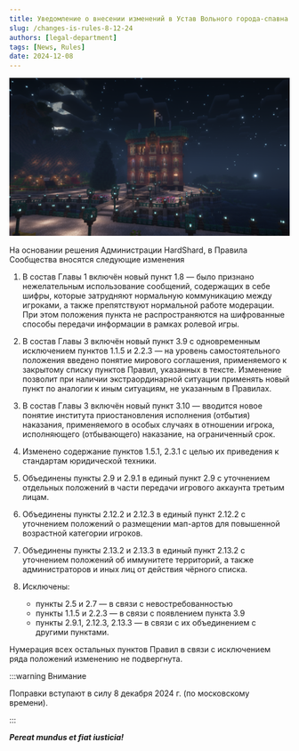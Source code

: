 ```yaml
---
title: Уведомление о внесении изменений в Устав Вольного города-спавна Анрими-Эссивы
slug: /changes-is-rules-8-12-24
authors: [legal-department]
tags: [News, Rules]
date: 2024-12-08
---
```


![Здание Совета Законодателей на HardShard 3](./img/sovet-zakonadateley-s-yolkoi-2024-nochyu.png)

<!-- truncate -->

На основании решения Администрации HardShard, в Правила Сообщества вносятся следующие изменения

1. В состав Главы 1 включён новый пункт 1.8 — было признано нежелательным использование сообщений, содержащих в себе шифры, которые затрудняют нормальную коммуникацию между игроками, а также препятствуют нормальной работе модерации. При этом положения пункта не распространяются на шифрованные способы передачи информации в рамках ролевой игры.

2. В состав Главы 3 включён новый пункт 3.9 с одновременным исключением пунктов 1.1.5 и 2.2.3 — на уровень самостоятельного положения введено понятие мирового соглашения, применяемого к закрытому списку пунктов Правил, указанных в тексте. Изменение позволит при наличии экстраординарной ситуации применять новый пункт по аналогии к иным ситуациям, не указанным в Правилах.

3. В состав Главы 3 включён новый пункт 3.10 — вводится новое понятие института приостановления исполнения (отбытия) наказания, применяемого в особых случаях в отношении игрока, исполняющего (отбывающего) наказание, на ограниченный срок.

4. Изменено содержание пунктов 1.5.1, 2.3.1 с целью их приведения к стандартам юридической техники.

5. Объединены пункты 2.9 и 2.9.1 в единый пункт 2.9 с уточнением отдельных положений в части передачи игрового аккаунта третьим лицам.

6. Объединены пункты 2.12.2 и 2.12.3 в единый пункт 2.12.2 с уточнением положений о размещении мап-артов для повышенной возрастной категории игроков.

7. Объединены пункты 2.13.2 и 2.13.3 в единый пункт 2.13.2 с уточнением положений об иммунитете территорий, а также администраторов и иных лиц от действия чёрного списка.

8. Исключены:
    - пункты 2.5 и 2.7 — в связи с невостребованностью
    - пункты 1.1.5 и 2.2.3 — в связи с появлением пункта 3.9
    - пункты 2.9.1, 2.12.3, 2.13.3 — в связи с их объединением с другими пунктами.

Нумерация всех остальных пунктов Правил в связи с исключением ряда положений изменению не подвергнута.

:::warning Внимание

Поправки вступают в силу 8 декабря 2024 г. (по московскому времени).

:::

**_Pereat mundus et fiat iusticia!_**